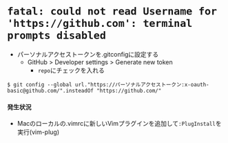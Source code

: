 # `fatal: could not read Username for 'https://github.com': terminal prompts disabled`
- パーソナルアクセストークンを.gitconfigに設定する
  - GitHub > Developer settings > Generate new token
    - `repo`にチェックを入れる

```
$ git config --global url."https://パーソナルアクセストークン:x-oauth-basic@github.com/".insteadOf "https://github.com/"
```

#### 発生状況
- Macのローカルの.vimrcに新しいVimプラグインを追加して`:PlugInstall`を実行(vim-plug)
